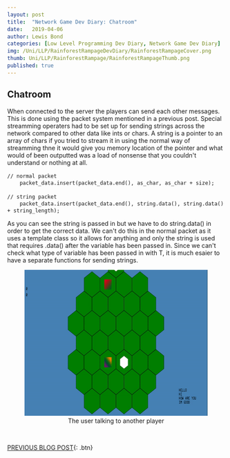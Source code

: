 ```yaml
---
layout: post
title:  "Network Game Dev Diary: Chatroom"
date:   2019-04-06
author: Lewis Bond
categories: [Low Level Programming Dev Diary, Network Game Dev Diary]
img: /Uni/LLP/RainforestRampageDevDiary/RainforestRampageCover.png
thumb: Uni/LLP/RainforestRampage/RainforestRampageThumb.png
published: true
---
```

<!--more-->

## Chatroom

When connected to the server the players can send each other messages. This is done using the packet system mentioned in a previous post. Special streamming operaters had to be set up for sending strings across the network compared to other data like ints or chars. A string is a pointer to an array of chars if you tried to stream it in using the normal way of streamming thne it would give you memory location of the pointer and what would of been outputted was a load of nonsense that you couldn't understand or nothing at all.

~~~
// normal packet
    packet_data.insert(packet_data.end(), as_char, as_char + size);
    
// string packet
    packet_data.insert(packet_data.end(), string.data(), string.data() + string_length);
~~~

As you can see the string is passed in but we have to do string.data() in order to get the correct data. We can't do this in the normal packet as it uses a template class so it allows for anything and only the string is used that requires .data() after the variable has been passed in. Since we can't check what type of variable has been passed in with T, it is much esaier to have a separate functions for sending strings.

<center>
	<figure>
<a href="/assets/img/blog//Uni/LLP/RainforestRampageDevDiary/BasicChatroom.gif"><img src="/assets/img/blog//Uni/LLP/RainforestRampageDevDiary/BasicChatroom.gif" width = "600" height = "338"></a>
		<figcaption>The user talking to another player</figcaption>
	</figure>
</center>

<br/>

[PREVIOUS BLOG POST](https://lbondi7.github.io/low%20level%20programming%20dev%20diary/network%20game%20dev%20diary/llp-dd-network-rr-8){: .btn}
